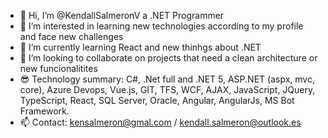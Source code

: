 - 👋 Hi, I’m @KendallSalmeronV a .NET Programmer 
- 👀 I’m interested in learning new technologies according to my profile and face new challenges
- 🌱 I’m currently learning React and new thinhgs about .NET
- 💞️ I’m looking to collaborate on projects that need a clean architecture or new funcionalitites
- 😎 Technology summary: C#, .Net full and .NET 5, ASP.NET (aspx, mvc, core), Azure Devops, Vue.js, GIT, TFS, WCF, AJAX, JavaScript, JQuery, TypeScript, React, SQL Server, Oracle, Angular, AngularJs, MS Bot Framework.
- 📫 Contact: kensalmeron@gmal.com / kendall.salmeron@outlook.es 

